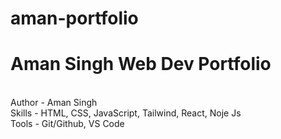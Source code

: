 # aman-portfolio

<h1>Aman Singh Web Dev Portfolio</h1>

<br>
Author - Aman Singh
<br>
Skills - HTML, CSS, JavaScript, Tailwind, React, Noje Js
<br>
Tools - Git/Github, VS Code

